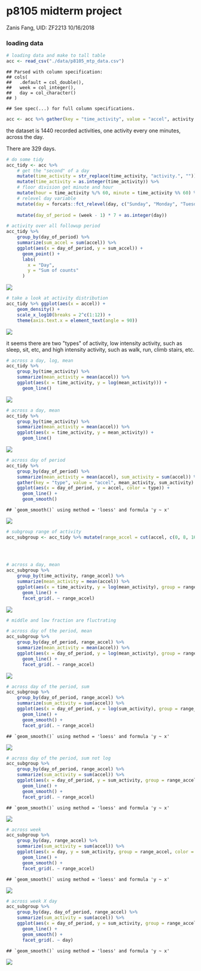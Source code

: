 p8105 midterm project
================
Zanis Fang, UID: ZF2213
10/16/2018

### loading data

``` r
# loading data and make to tall table
acc <- read_csv("./data/p8105_mtp_data.csv")
```

    ## Parsed with column specification:
    ## cols(
    ##   .default = col_double(),
    ##   week = col_integer(),
    ##   day = col_character()
    ## )

    ## See spec(...) for full column specifications.

``` r
acc <- acc %>% gather(key = "time_activity", value = "accel", activity.1:activity.1440)
```

the dataset is 1440 recorded activities, one activity every one minutes, across the day.

There are 329 days.

``` r
# do some tidy
acc_tidy <- acc %>% 
    # get the "second" of a day
    mutate(time_activity = str_replace(time_activity, "activity.", "")) %>% 
    mutate(time_activity = as.integer(time_activity)) %>% 
    # floor division get minute and hour
    mutate(hour = time_activity %/% 60, minute = time_activity %% 60) %>% 
    # relevel day variable
    mutate(day = forcats::fct_relevel(day, c("Sunday", "Monday", "Tuesday",
                                                                                     "Wednesday", "Thursday", "Friday", "Saturday"))) %>% 
    mutate(day_of_period = (week - 1) * 7 + as.integer(day))
```

``` r
# activity over all followup period
acc_tidy %>% 
    group_by(day_of_period) %>% 
    summarize(sum_accel = sum(accel)) %>% 
    ggplot(aes(x = day_of_period, y = sum_accel)) +
      geom_point() +
      labs(
        x = "Day",
        y = "Sum of counts"
      )
```

![](p8105_mtp_zf2213_files/figure-markdown_github/unnamed-chunk-3-1.png)

``` r
# take a look at activity distribution
acc_tidy %>% ggplot(aes(x = accel)) +
    geom_density() +
    scale_x_log10(breaks = 2^c(1:12)) +
    theme(axis.text.x = element_text(angle = 90))
```

![](p8105_mtp_zf2213_files/figure-markdown_github/sub_group-1.png)

it seems there are two "types" of activity, low intensity activity, such as sleep, sit, etc, and high intensity activity, such as walk, run, climb stairs, etc.

``` r
# across a day, log, mean
acc_tidy %>%
    group_by(time_activity) %>% 
    summarize(mean_activity = mean(accel)) %>% 
    ggplot(aes(x = time_activity, y = log(mean_activity))) +
      geom_line()
```

![](p8105_mtp_zf2213_files/figure-markdown_github/pool-1.png)

``` r
# across a day, mean
acc_tidy %>%
    group_by(time_activity) %>% 
    summarize(mean_activity = mean(accel)) %>% 
    ggplot(aes(x = time_activity, y = mean_activity)) +
      geom_line()
```

![](p8105_mtp_zf2213_files/figure-markdown_github/pool-2.png)

``` r
# across day of period
acc_tidy %>%
    group_by(day_of_period) %>% 
    summarize(mean_activity = mean(accel), sum_activity = sum(accel)) %>%
    gather(key = "type", value = "accel", mean_activity, sum_activity) %>%
    ggplot(aes(x = day_of_period, y = accel, color = type)) +
      geom_line() +
      geom_smooth()
```

    ## `geom_smooth()` using method = 'loess' and formula 'y ~ x'

![](p8105_mtp_zf2213_files/figure-markdown_github/pool-3.png)

``` r
# subgroup range of activity 
acc_subgroup <- acc_tidy %>% mutate(range_accel = cut(accel, c(0, 8, 16, Inf),
                                                                            labels = c("low", "middle", "high")),
                                                                        day_of_period = as.integer(day) + week * 7
                                                                        ) 

# across a day, mean
acc_subgroup %>%
    group_by(time_activity, range_accel) %>% 
    summarize(mean_activity = mean(accel)) %>% 
    ggplot(aes(x = time_activity, y = log(mean_activity), group = range_accel, color = range_accel)) +
      geom_line() +
      facet_grid(. ~ range_accel)
```

![](p8105_mtp_zf2213_files/figure-markdown_github/cutoff-1.png)

``` r
# middle and low fraction are fluctrating

# across day of the period, mean
acc_subgroup %>%
    group_by(day_of_period, range_accel) %>% 
    summarize(mean_activity = mean(accel)) %>% 
    ggplot(aes(x = day_of_period, y = log(mean_activity), group = range_accel, color = range_accel)) +
      geom_line() +
      facet_grid(. ~ range_accel)
```

![](p8105_mtp_zf2213_files/figure-markdown_github/cutoff-2.png)

``` r
# across day of the period, sum
acc_subgroup %>%
    group_by(day_of_period, range_accel) %>% 
    summarize(sum_activity = sum(accel)) %>% 
    ggplot(aes(x = day_of_period, y = log(sum_activity), group = range_accel, color = range_accel)) +
      geom_line() +
      geom_smooth() +
      facet_grid(. ~ range_accel)
```

    ## `geom_smooth()` using method = 'loess' and formula 'y ~ x'

![](p8105_mtp_zf2213_files/figure-markdown_github/cutoff-3.png)

``` r
# across day of the period, sum not log
acc_subgroup %>%
    group_by(day_of_period, range_accel) %>% 
    summarize(sum_activity = sum(accel)) %>% 
    ggplot(aes(x = day_of_period, y = sum_activity, group = range_accel, color = range_accel)) +
      geom_line() +
      geom_smooth() +
      facet_grid(. ~ range_accel)
```

    ## `geom_smooth()` using method = 'loess' and formula 'y ~ x'

![](p8105_mtp_zf2213_files/figure-markdown_github/cutoff-4.png)

``` r
# across week
acc_subgroup %>%
    group_by(day, range_accel) %>% 
    summarize(sum_activity = sum(accel)) %>% 
    ggplot(aes(x = day, y = sum_activity, group = range_accel, color = range_accel)) +
      geom_line() +
      geom_smooth() +
      facet_grid(. ~ range_accel)
```

    ## `geom_smooth()` using method = 'loess' and formula 'y ~ x'

![](p8105_mtp_zf2213_files/figure-markdown_github/cutoff-5.png)

``` r
# across week X day
acc_subgroup %>%
    group_by(day, day_of_period, range_accel) %>% 
    summarize(sum_activity = sum(accel)) %>% 
    ggplot(aes(x = day_of_period, y = sum_activity, group = range_accel, color = range_accel)) +
      geom_line() +
      geom_smooth() +
      facet_grid(. ~ day)
```

    ## `geom_smooth()` using method = 'loess' and formula 'y ~ x'

![](p8105_mtp_zf2213_files/figure-markdown_github/cutoff-6.png)
